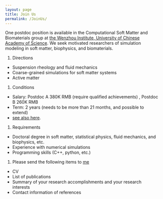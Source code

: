 ```yaml
---
layout: page
title: Join Us
permalink: /JoinUs/
---
```


One postdoc position is available in the Computational Soft Matter and Biomaterials group at [the Wenzhou Institute, University of Chinese Academy of Science](http://www.wibe.ac.cn). We seek motivated researchers of simulation modeling in soft matter, biophysics, and biomaterials.
1. Directions
- Suspension rheology and fluid mechanics 
- Coarse-grained simulations for soft matter systems
- Active matter
1. Conditions
- Salary: Postdoc A 380K RMB (require qualified achievements) ,  Postdoc B 260K RMB 
- Term: 2 years (needs to be more than 21 months, and possible to extend)
- [see also here](http://wiucas.ac.cn/english/2020/recruitment_0323/15.html).
1. Requirements
- Doctoral degree in soft matter, statistical physics, fluid mechanics, and biophysics, etc.
- Experience with numerical simulations
- Programming skills (C++, python, etc.)
1. Please send the following items to [me](mailto:seto@wibe.ac.cn) 
- CV 
- List of publications
- Summary of your research accomplishments and your research interests
- Contact information of references
